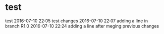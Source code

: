 # test
test
2016-07-10 22:05 test changes
2016-07-10 22:07 adding a line in branch R1.0
2016-07-10 22:24 adding a line after meging previous changes
